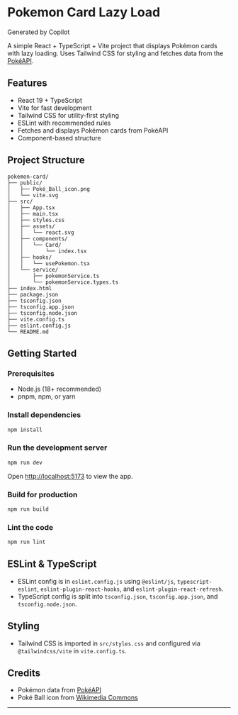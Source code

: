 # Pokemon Card Lazy Load

Generated by Copilot

A simple React + TypeScript + Vite project that displays Pokémon cards with lazy loading. Uses Tailwind CSS for styling and fetches data from the [PokéAPI](https://pokeapi.co/).

## Features

- React 19 + TypeScript
- Vite for fast development
- Tailwind CSS for utility-first styling
- ESLint with recommended rules
- Fetches and displays Pokémon cards from PokéAPI
- Component-based structure

## Project Structure

```
pokemon-card/
├── public/
│   ├── Poké_Ball_icon.png
│   └── vite.svg
├── src/
│   ├── App.tsx
│   ├── main.tsx
│   ├── styles.css
│   ├── assets/
│   │   └── react.svg
│   ├── components/
│   │   └── Card/
│   │       └── index.tsx
│   ├── hooks/
│   │   └── usePokemon.tsx
│   └── service/
│       ├── pokemonService.ts
│       └── pokemonService.types.ts
├── index.html
├── package.json
├── tsconfig.json
├── tsconfig.app.json
├── tsconfig.node.json
├── vite.config.ts
├── eslint.config.js
└── README.md
```

## Getting Started

### Prerequisites

- Node.js (18+ recommended)
- pnpm, npm, or yarn

### Install dependencies

```sh
npm install
```

### Run the development server

```sh
npm run dev
```

Open [http://localhost:5173](http://localhost:5173) to view the app.

### Build for production

```sh
npm run build
```

### Lint the code

```sh
npm run lint
```

## ESLint & TypeScript

- ESLint config is in `eslint.config.js` using `@eslint/js`, `typescript-eslint`, `eslint-plugin-react-hooks`, and `eslint-plugin-react-refresh`.
- TypeScript config is split into `tsconfig.json`, `tsconfig.app.json`, and `tsconfig.node.json`.

## Styling

- Tailwind CSS is imported in `src/styles.css` and configured via `@tailwindcss/vite` in `vite.config.ts`.

## Credits

- Pokémon data from [PokéAPI](https://pokeapi.co/)
- Poké Ball icon from [Wikimedia Commons](https://commons.wikimedia.org/wiki/File:Poké_Ball_icon.png)

---
